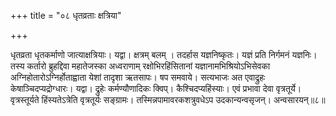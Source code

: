 +++
title = "०८ धृतव्रताः क्षत्रिया"

+++

धृतव्रता धृतकर्माणो जात्याक्षत्रियाः। यद्वा। क्षत्रम् बलम् । तदर्हास यज्ञनिष्कृतः। यज्ञं प्रति निर्गमनं यज्ञनिः। तस्य कर्तारो ब्रुहद्दिवा महातेजस्का अध्वराणाम् रक्षोभिरहिंसितानां यज्ञानामभिश्रियोऽभिसेवका अग्निहोतारोऽग्निर्होताह्वाता येशां तादृशा ऋतसापः। षप समवाये। सत्यभाजः अत एवाद्रुहः केषाञ्चिदप्यद्रोग्धारः। यद्वा। द्रुहेः कर्मण्यौणादिकः क्विप्। कैश्चिदप्यहिंस्याः। एवं प्रभावा देवा वृत्रतूर्ये। वृत्रस्तूर्यते हिंस्यतेऽत्रेति वृत्रतूर्यः सङ्ग्रामः। तस्मिन्नपामावरकशत्रुवधेऽप उदकान्यन्वसृजन्। अन्वसारयन्॥८॥